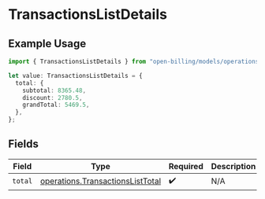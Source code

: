 # TransactionsListDetails

## Example Usage

```typescript
import { TransactionsListDetails } from "open-billing/models/operations";

let value: TransactionsListDetails = {
  total: {
    subtotal: 8365.48,
    discount: 2780.5,
    grandTotal: 5469.5,
  },
};
```

## Fields

| Field                                                                                | Type                                                                                 | Required                                                                             | Description                                                                          |
| ------------------------------------------------------------------------------------ | ------------------------------------------------------------------------------------ | ------------------------------------------------------------------------------------ | ------------------------------------------------------------------------------------ |
| `total`                                                                              | [operations.TransactionsListTotal](../../models/operations/transactionslisttotal.md) | :heavy_check_mark:                                                                   | N/A                                                                                  |